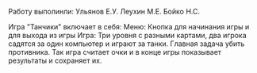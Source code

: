 Работу выполинли: Ульянов Е.У. Леухин М.Е. Бойко Н.С.

Игра "Танчики" включает в себя:
Меню:
     Кнопка для начинания игры и для выхода из игры
Игра:
     Три уровня с разными картами, два игрока садятся за один компьютер и играют за танки. Главная задача убить противника. Так игра считает очки и в конце игры показывает результаты и сохраняет их.
